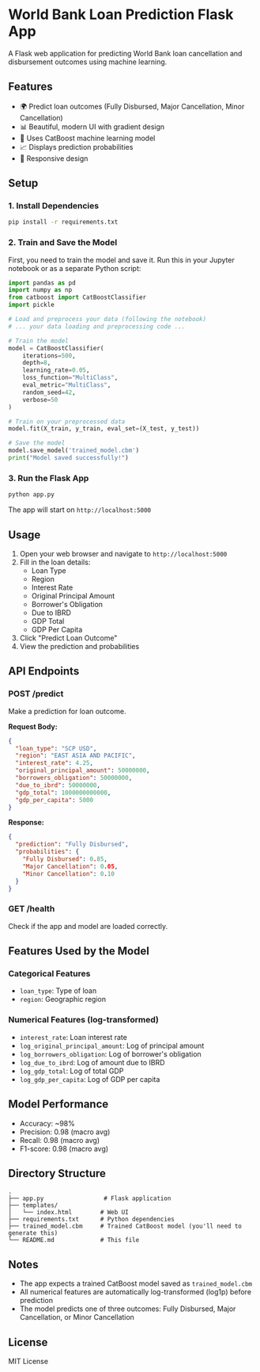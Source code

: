 # World Bank Loan Prediction Flask App

A Flask web application for predicting World Bank loan cancellation and disbursement outcomes using machine learning.

## Features

- 🌍 Predict loan outcomes (Fully Disbursed, Major Cancellation, Minor Cancellation)
- 📊 Beautiful, modern UI with gradient design
- 🤖 Uses CatBoost machine learning model
- 📈 Displays prediction probabilities
- 🎨 Responsive design

## Setup

### 1. Install Dependencies

```bash
pip install -r requirements.txt
```

### 2. Train and Save the Model

First, you need to train the model and save it. Run this in your Jupyter notebook or as a separate Python script:

```python
import pandas as pd
import numpy as np
from catboost import CatBoostClassifier
import pickle

# Load and preprocess your data (following the notebook)
# ... your data loading and preprocessing code ...

# Train the model
model = CatBoostClassifier(
    iterations=500,
    depth=8,
    learning_rate=0.05,
    loss_function="MultiClass",
    eval_metric="MultiClass",
    random_seed=42,
    verbose=50
)

# Train on your preprocessed data
model.fit(X_train, y_train, eval_set=(X_test, y_test))

# Save the model
model.save_model('trained_model.cbm')
print("Model saved successfully!")
```

### 3. Run the Flask App

```bash
python app.py
```

The app will start on `http://localhost:5000`

## Usage

1. Open your web browser and navigate to `http://localhost:5000`
2. Fill in the loan details:
   - Loan Type
   - Region
   - Interest Rate
   - Original Principal Amount
   - Borrower's Obligation
   - Due to IBRD
   - GDP Total
   - GDP Per Capita
3. Click "Predict Loan Outcome"
4. View the prediction and probabilities

## API Endpoints

### POST /predict
Make a prediction for loan outcome.

**Request Body:**
```json
{
  "loan_type": "SCP USD",
  "region": "EAST ASIA AND PACIFIC",
  "interest_rate": 4.25,
  "original_principal_amount": 50000000,
  "borrowers_obligation": 50000000,
  "due_to_ibrd": 50000000,
  "gdp_total": 1000000000000,
  "gdp_per_capita": 5000
}
```

**Response:**
```json
{
  "prediction": "Fully Disbursed",
  "probabilities": {
    "Fully Disbursed": 0.85,
    "Major Cancellation": 0.05,
    "Minor Cancellation": 0.10
  }
}
```

### GET /health
Check if the app and model are loaded correctly.

## Features Used by the Model

### Categorical Features
- `loan_type`: Type of loan
- `region`: Geographic region

### Numerical Features (log-transformed)
- `interest_rate`: Loan interest rate
- `log_original_principal_amount`: Log of principal amount
- `log_borrowers_obligation`: Log of borrower's obligation
- `log_due_to_ibrd`: Log of amount due to IBRD
- `log_gdp_total`: Log of total GDP
- `log_gdp_per_capita`: Log of GDP per capita

## Model Performance

- Accuracy: ~98%
- Precision: 0.98 (macro avg)
- Recall: 0.98 (macro avg)
- F1-score: 0.98 (macro avg)

## Directory Structure

```
.
├── app.py                 # Flask application
├── templates/
│   └── index.html        # Web UI
├── requirements.txt      # Python dependencies
├── trained_model.cbm     # Trained CatBoost model (you'll need to generate this)
└── README.md             # This file
```

## Notes

- The app expects a trained CatBoost model saved as `trained_model.cbm`
- All numerical features are automatically log-transformed (log1p) before prediction
- The model predicts one of three outcomes: Fully Disbursed, Major Cancellation, or Minor Cancellation

## License

MIT License


